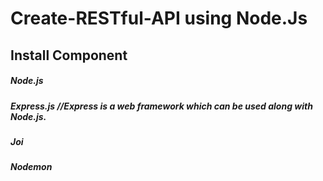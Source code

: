 # Create-RESTful-API using Node.Js

## Install Component

##### Node.js      
##### Express.js   //Express is a web framework which can be used along with Node.js.
##### Joi
##### Nodemon
